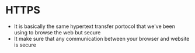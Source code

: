 # HTTPS


* It is basically the same hypertext transfer portocol that we've been using to browse the web but secure
* It make sure that any communication between your browser and website is secure